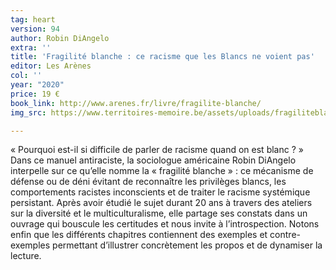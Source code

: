 ```yaml
---
tag: heart
version: 94
author: Robin DiAngelo
extra: ''
title: 'Fragilité blanche : ce racisme que les Blancs ne voient pas'
editor: Les Arènes
col: ''
year: "2020"
price: 19 €
book_link: http://www.arenes.fr/livre/fragilite-blanche/
img_src: https://www.territoires-memoire.be/assets/uploads/fragiliteblanche.jpg

---
```

« Pourquoi est-il si difficile de parler de racisme quand on est blanc ? »  
 Dans ce manuel antiraciste, la sociologue américaine Robin DiAngelo interpelle sur ce qu’elle nomme la « fragilité blanche » : ce mécanisme de défense ou de déni évitant de reconnaître les privilèges blancs, les comportements racistes inconscients et de traiter le racisme systémique persistant. Après avoir étudié le sujet durant 20 ans à travers des ateliers sur la diversité et le multiculturalisme, elle partage ses constats dans un ouvrage qui bouscule les certitudes et nous invite à l’introspection. Notons enfin que les différents chapitres contiennent des exemples et contre-exemples permettant d’illustrer concrètement les propos et de dynamiser la lecture.